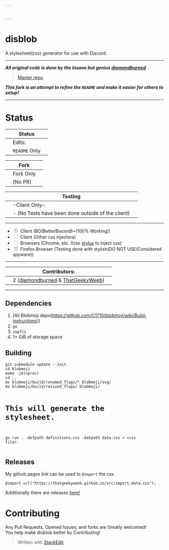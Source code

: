 ```yaml
---


---
```


<h1 id="disblob">disblob</h1>
<p>A stylesheet(css) generator for use with Discord.</p>
<hr>
<p><em><strong>All original code is done by the insane but genius <a href="https://github.com/diamondburned/">diamondburned</a></strong></em></p>
<blockquote>
<p><a href="https://github.com/diamondburned/disblob">Master repo</a></p>
</blockquote>
<p><em><strong>This fork is an attempt to refine the <code>README</code> and make it easier for others to setup!</strong></em></p>
<hr>
<h1 id="status">Status</h1>

<table>
<thead>
<tr>
<th></th>
<th>Status</th>
<th></th>
</tr>
</thead>
<tbody>
<tr>
<td></td>
<td>Edits:</td>
<td></td>
</tr>
<tr>
<td></td>
<td><code>README</code> Only</td>
<td></td>
</tr>
</tbody>
</table>
<table>
<thead>
<tr>
<th></th>
<th>Fork</th>
<th></th>
</tr>
</thead>
<tbody>
<tr>
<td></td>
<td>Fork Only</td>
<td></td>
</tr>
<tr>
<td></td>
<td>(No PR)</td>
<td></td>
</tr>
</tbody>
</table>
<table>
<thead>
<tr>
<th></th>
<th>Testing</th>
<th></th>
</tr>
</thead>
<tbody>
<tr>
<td></td>
<td>-Client Only-</td>
<td></td>
</tr>
<tr>
<td></td>
<td>-  (No Tests have been done outside of the client)</td>
<td></td>
</tr>
</tbody>
</table><hr>
<ul>
<li class="task-list-item"><input type="checkbox" class="task-list-item-checkbox" checked="true" disabled=""> Client (BD(BetterBiscord)~(100% Working!)</li>
<li class="task-list-item"><input type="checkbox" class="task-list-item-checkbox" disabled=""> Client (Other css injectors)</li>
<li class="task-list-item"><input type="checkbox" class="task-list-item-checkbox" disabled=""> Browsers (Chrome, etc. (Use <a href="https://github.com/openstyles/stylus">stylus</a> to inject css)</li>
<li class="task-list-item"><input type="checkbox" class="task-list-item-checkbox" checked="true" disabled=""> Firefox Browser (Testing done with stylish(DO NOT USE(Considered spyware))</li>
</ul>
<hr>

<table>
<thead>
<tr>
<th></th>
<th>Contributors:</th>
<th></th>
</tr>
</thead>
<tbody>
<tr>
<td></td>
<td>2 (<a href="https://github.com/diamondburned/">diamondburned</a> &amp; <a href="https://github.com/ThatGeekyWeeb">ThatGeekyWeeb</a>)</td>
<td></td>
</tr>
</tbody>
</table><hr>
<h2 id="dependencies">Dependencies</h2>
<ol>
<li>(All Blobmoji deps(<a href="https://github.com/C1710/blobmoji/wiki/Build-instructions">https://github.com/C1710/blobmoji/wiki/Build-instructions</a>))</li>
<li><code>go</code></li>
<li><code>zopfli</code></li>
<li>1+ GiB of storage space</li>
</ol>
<h2 id="building">Building</h2>
<pre class=" language-sh"><code class="prism  language-sh">git submodule update --init
cd blobmoji
make -j$(nproc)
cd ..
mv blobmoji/build/renamed_flags/* blobmoji/svg/
mv blobmoji/build/resized_flags/ blobmoji/

# This will generate the stylesheet.
go run . -defpath definitions.css -datpath data.css &gt; &lt;css file&gt;
</code></pre>
<h2 id="releases">Releases</h2>
<p>My github pages link can be used to <code>@import</code> the css</p>
<pre class=" language-css"><code class="prism  language-css"><span class="token atrule"><span class="token rule">@import</span> <span class="token url">url("https://thatgeekyweeb.github.io/src/import.data.css")</span><span class="token punctuation">;</span></span>
</code></pre>
<p>Additionally there are releases <a href="https://github.com/ThatGeekyWeeb/disblob/releases">here!</a></p>
<h1 id="contributing">Contributing</h1>
<p>Any Pull Requests, Opened Issues, and forks are  Greatly welcomed!<br>
You help make disblob better by Contributing!</p>
<blockquote>
<p>Written with <a href="https://stackedit.io/">StackEdit</a>.</p>
</blockquote>

